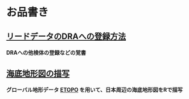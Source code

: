 # お品書き
## [リードデータのDRAへの登録方法](https://github.com/akihirao/how2cook/tree/main/how2submit_DRA)
#### DRAへの他検体の登録などの覚書

## [海底地形図の描写](https://github.com/akihirao/how2cook/blob/main/how2draw_ETOPO/Plot.Sea_around_JPN.md)
#### グローバル地形データ [ETOPO](https://www.ngdc.noaa.gov/mgg/global/global.html) を用いて、日本周辺の海底地形図をRで描写

